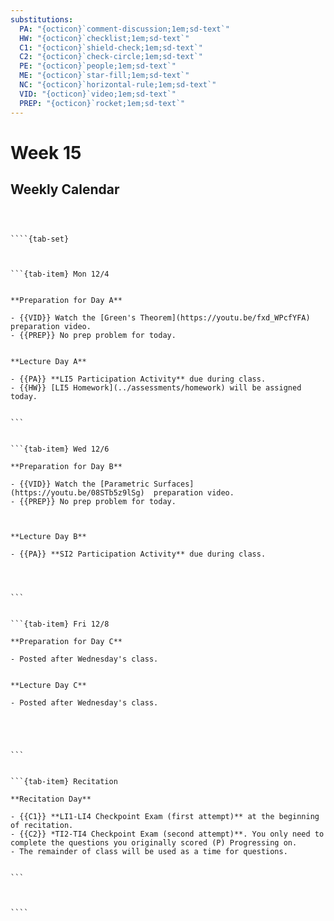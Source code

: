 ```yaml
---
substitutions:
  PA: "{octicon}`comment-discussion;1em;sd-text`"
  HW: "{octicon}`checklist;1em;sd-text`"
  C1: "{octicon}`shield-check;1em;sd-text`"
  C2: "{octicon}`check-circle;1em;sd-text`"
  PE: "{octicon}`people;1em;sd-text`"
  ME: "{octicon}`star-fill;1em;sd-text`"
  NC: "{octicon}`horizontal-rule;1em;sd-text`"
  VID: "{octicon}`video;1em;sd-text`"
  PREP: "{octicon}`rocket;1em;sd-text`"
---
```


Week 15
============================

## Weekly Calendar


`````{card}



````{tab-set}



```{tab-item} Mon 12/4


**Preparation for Day A**

- {{VID}} Watch the [Green's Theorem](https://youtu.be/fxd_WPcfYFA)  preparation video. 
- {{PREP}} No prep problem for today.


**Lecture Day A**

- {{PA}} **LI5 Participation Activity** due during class.
- {{HW}} [LI5 Homework](../assessments/homework) will be assigned today.


```


```{tab-item} Wed 12/6

**Preparation for Day B**

- {{VID}} Watch the [Parametric Surfaces](https://youtu.be/08STb5z9lSg)  preparation video. 
- {{PREP}} No prep problem for today.



**Lecture Day B**

- {{PA}} **SI2 Participation Activity** due during class.




```


```{tab-item} Fri 12/8

**Preparation for Day C**

- Posted after Wednesday's class.


**Lecture Day C**

- Posted after Wednesday's class.





```


```{tab-item} Recitation

**Recitation Day** 

- {{C1}} **LI1-LI4 Checkpoint Exam (first attempt)** at the beginning of recitation.
- {{C2}} *TI2-TI4 Checkpoint Exam (second attempt)**. You only need to complete the questions you originally scored (P) Progressing on.
- The remainder of class will be used as a time for questions.


```



````

`````









